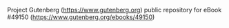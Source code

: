 Project Gutenberg (https://www.gutenberg.org) public repository for eBook #49150 (https://www.gutenberg.org/ebooks/49150)
